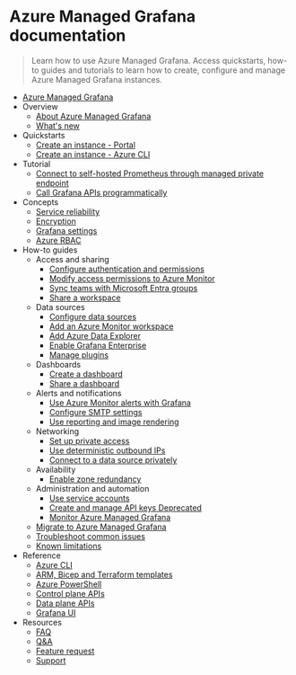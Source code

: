 # Azure Managed Grafana documentation
> Learn how to use Azure Managed Grafana. Access quickstarts, how-to guides and tutorials to learn how to create, configure and manage Azure Managed Grafana instances.
  - [Azure Managed Grafana](https://learn.microsoft.com/en-us/azure/managed-grafana/)
  - Overview
    - [About Azure Managed Grafana](https://learn.microsoft.com/en-us/azure/managed-grafana/overview)
    - [What's new](https://learn.microsoft.com/en-us/azure/managed-grafana/concept-whats-new)
  - Quickstarts
    - [Create an instance - Portal](https://learn.microsoft.com/en-us/azure/managed-grafana/quickstart-managed-grafana-portal)
    - [Create an instance - Azure CLI](https://learn.microsoft.com/en-us/azure/managed-grafana/quickstart-managed-grafana-cli)
  - Tutorial
    - [Connect to self-hosted Prometheus through managed private endpoint](https://learn.microsoft.com/en-us/azure/managed-grafana/tutorial-mpe-oss-prometheus)
    - [Call Grafana APIs programmatically](https://learn.microsoft.com/en-us/azure/managed-grafana/how-to-api-calls)
  - Concepts
    - [Service reliability](https://learn.microsoft.com/en-us/azure/managed-grafana/high-availability)
    - [Encryption](https://learn.microsoft.com/en-us/azure/managed-grafana/encryption)
    - [Grafana settings](https://learn.microsoft.com/en-us/azure/managed-grafana/grafana-settings)
    - [Azure RBAC](https://learn.microsoft.com/en-us/azure/managed-grafana/concept-role-based-access-control)
  - How-to guides
    - Access and sharing
      - [Configure authentication and permissions](https://learn.microsoft.com/en-us/azure/managed-grafana/how-to-authentication-permissions)
      - [Modify access permissions to Azure Monitor](https://learn.microsoft.com/en-us/azure/managed-grafana/how-to-permissions)
      - [Sync teams with Microsoft Entra groups](https://learn.microsoft.com/en-us/azure/managed-grafana/how-to-sync-teams-with-entra-groups)
      - [Share a workspace](https://learn.microsoft.com/en-us/azure/managed-grafana/how-to-share-grafana-workspace)
    - Data sources
      - [Configure data sources](https://learn.microsoft.com/en-us/azure/managed-grafana/how-to-data-source-plugins-managed-identity)
      - [Add an Azure Monitor workspace](https://learn.microsoft.com/en-us/azure/managed-grafana/how-to-connect-azure-monitor-workspace)
      - [Add Azure Data Explorer](https://learn.microsoft.com/en-us/azure/managed-grafana/how-to-connect-azure-data-explorer)
      - [Enable Grafana Enterprise](https://learn.microsoft.com/en-us/azure/managed-grafana/how-to-grafana-enterprise)
      - [Manage plugins](https://learn.microsoft.com/en-us/azure/managed-grafana/how-to-manage-plugins)
    - Dashboards
      - [Create a dashboard](https://learn.microsoft.com/en-us/azure/managed-grafana/how-to-create-dashboard)
      - [Share a dashboard](https://learn.microsoft.com/en-us/azure/managed-grafana/how-to-share-dashboard)
    - Alerts and notifications
      - [Use Azure Monitor alerts with Grafana](https://learn.microsoft.com/en-us/azure/managed-grafana/how-to-use-azure-monitor-alerts)
      - [Configure SMTP settings](https://learn.microsoft.com/en-us/azure/managed-grafana/how-to-smtp-settings)
      - [Use reporting and image rendering](https://learn.microsoft.com/en-us/azure/managed-grafana/how-to-use-reporting-and-image-rendering)
    - Networking
      - [Set up private access](https://learn.microsoft.com/en-us/azure/managed-grafana/how-to-set-up-private-access)
      - [Use deterministic outbound IPs](https://learn.microsoft.com/en-us/azure/managed-grafana/how-to-deterministic-ip)
      - [Connect to a data source privately](https://learn.microsoft.com/en-us/azure/managed-grafana/how-to-connect-to-data-source-privately)
    - Availability
      - [Enable zone redundancy](https://learn.microsoft.com/en-us/azure/managed-grafana/how-to-enable-zone-redundancy)
    - Administration and automation
      - [Use service accounts](https://learn.microsoft.com/en-us/azure/managed-grafana/how-to-service-accounts)
      - [Create and manage API keys Deprecated](https://learn.microsoft.com/en-us/azure/managed-grafana/how-to-create-api-keys)
      - [Monitor Azure Managed Grafana](https://learn.microsoft.com/en-us/azure/managed-grafana/how-to-monitor-managed-grafana-workspace)
    - [Migrate to Azure Managed Grafana](https://learn.microsoft.com/en-us/azure/managed-grafana/how-to-migrate)
    - [Troubleshoot common issues](https://learn.microsoft.com/en-us/azure/managed-grafana/troubleshoot-managed-grafana)
    - [Known limitations](https://learn.microsoft.com/en-us/azure/managed-grafana/known-limitations)
  - Reference
    - [Azure CLI](https://learn.microsoft.com/cli/azure/grafana)
    - [ARM, Bicep and Terraform templates](https://learn.microsoft.com/azure/templates/microsoft.dashboard/2021-09-01-preview/grafana)
    - [Azure PowerShell](https://www.powershellgallery.com/packages/Az.Dashboard)
    - [Control plane APIs](https://learn.microsoft.com/rest/api/managed-grafana)
    - [Data plane APIs](https://aka.ms/managed-grafana/docs/http-api)
    - [Grafana UI](https://learn.microsoft.com/en-us/azure/managed-grafana/grafana-app-ui)
  - Resources
    - [FAQ](https://learn.microsoft.com/en-us/azure/managed-grafana/faq)
    - [Q&A](https://aka.ms/managed-grafana/q-n-a)
    - [Feature request](https://aka.ms/managed-grafana/feature-request)
    - [Support](https://learn.microsoft.com/en-us/azure/managed-grafana/find-help-open-support-ticket)
